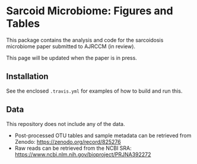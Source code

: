 # Sarcoid Microbiome: Figures and Tables

This package contains the analysis and code for the sarcoidosis microbiome paper submitted to AJRCCM (in review).

This page will be updated when the paper is in press.


## Installation

See the enclosed `.travis.yml` for examples of how to build and run this.

## Data

This repository does not include any of the data. 

- Post-processed OTU tables and sample metadata can be retrieved from Zenodo: https://zenodo.org/record/825276
- Raw reads can be retrieved from the NCBI SRA: https://www.ncbi.nlm.nih.gov/bioproject/PRJNA392272





